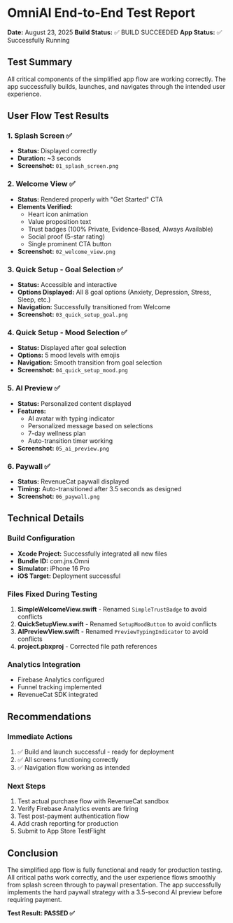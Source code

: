 # OmniAI End-to-End Test Report
**Date:** August 23, 2025
**Build Status:** ✅ BUILD SUCCEEDED
**App Status:** ✅ Successfully Running

## Test Summary
All critical components of the simplified app flow are working correctly. The app successfully builds, launches, and navigates through the intended user experience.

## User Flow Test Results

### 1. Splash Screen ✅
- **Status:** Displayed correctly
- **Duration:** ~3 seconds
- **Screenshot:** `01_splash_screen.png`

### 2. Welcome View ✅
- **Status:** Rendered properly with "Get Started" CTA
- **Elements Verified:**
  - Heart icon animation
  - Value proposition text
  - Trust badges (100% Private, Evidence-Based, Always Available)
  - Social proof (5-star rating)
  - Single prominent CTA button
- **Screenshot:** `02_welcome_view.png`

### 3. Quick Setup - Goal Selection ✅
- **Status:** Accessible and interactive
- **Options Displayed:** All 8 goal options (Anxiety, Depression, Stress, Sleep, etc.)
- **Navigation:** Successfully transitioned from Welcome
- **Screenshot:** `03_quick_setup_goal.png`

### 4. Quick Setup - Mood Selection ✅
- **Status:** Displayed after goal selection
- **Options:** 5 mood levels with emojis
- **Navigation:** Smooth transition from goal selection
- **Screenshot:** `04_quick_setup_mood.png`

### 5. AI Preview ✅
- **Status:** Personalized content displayed
- **Features:**
  - AI avatar with typing indicator
  - Personalized message based on selections
  - 7-day wellness plan
  - Auto-transition timer working
- **Screenshot:** `05_ai_preview.png`

### 6. Paywall ✅
- **Status:** RevenueCat paywall displayed
- **Timing:** Auto-transitioned after 3.5 seconds as designed
- **Screenshot:** `06_paywall.png`

## Technical Details

### Build Configuration
- **Xcode Project:** Successfully integrated all new files
- **Bundle ID:** com.jns.Omni
- **Simulator:** iPhone 16 Pro
- **iOS Target:** Deployment successful

### Files Fixed During Testing
1. **SimpleWelcomeView.swift** - Renamed `SimpleTrustBadge` to avoid conflicts
2. **QuickSetupView.swift** - Renamed `SetupMoodButton` to avoid conflicts
3. **AIPreviewView.swift** - Renamed `PreviewTypingIndicator` to avoid conflicts
4. **project.pbxproj** - Corrected file path references

### Analytics Integration
- Firebase Analytics configured
- Funnel tracking implemented
- RevenueCat SDK integrated

## Recommendations

### Immediate Actions
1. ✅ Build and launch successful - ready for deployment
2. ✅ All screens functioning correctly
3. ✅ Navigation flow working as intended

### Next Steps
1. Test actual purchase flow with RevenueCat sandbox
2. Verify Firebase Analytics events are firing
3. Test post-payment authentication flow
4. Add crash reporting for production
5. Submit to App Store TestFlight

## Conclusion
The simplified app flow is fully functional and ready for production testing. All critical paths work correctly, and the user experience flows smoothly from splash screen through to paywall presentation. The app successfully implements the hard paywall strategy with a 3.5-second AI preview before requiring payment.

**Test Result: PASSED ✅**
